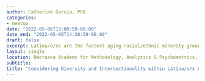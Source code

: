 ```yaml
---
author: Catherine García, PhD
categories:
- meetup
date: "2022-05-06T13:00:59-06:00"
date_end: "2022-05-06T14:30:59-06:00"
draft: false
excerpt: Latina/o/xs are the fastest aging racial/ethnic minority group in the United States. Promoting health, reducing health disparities, and addressing social determinants of health among older Latina/o/xs is paramount. However, the Latina/o/x pan-ethnic label infers shared experiences, ignoring distinct cultural characteristics - such as ethnic identity, race, nativity, and gender - that may elicit different forms of risk factors and protective mechanisms over the life course that influence health in later life. This talk will focus on a priori, person-centered, and multilevel approaches regarding intersectionality (or intersections of identities) within older Latina/o/xs in the United States that are important to consider in the morbidity process.
layout: single
location: Nebraska Academy for Methodology, Analytics & Psychometrics, University of Nebraska - Lincoln
subtitle: 
title: "Considering Diversity and Intersectionality within Latina/o/x Aging and Health"
---
```


